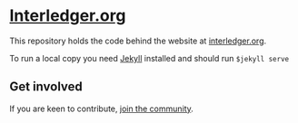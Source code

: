 # [Interledger.org](www.interledger.org)

This repository holds the code behind the website at [interledger.org](https://interledger.org).

To run a local copy you need [Jekyll](https://jekyllrb.com/) installed and should run `$jekyll serve`

## Get involved
If you are keen to contribute, [join the community](https://interledger.org/community.html).